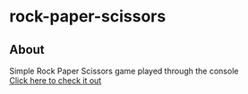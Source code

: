 # rock-paper-scissors

## About
Simple Rock Paper Scissors game played through the console
<br>
[Click here to check it out](https://rafa1510.github.io/rock-paper-scissors/)